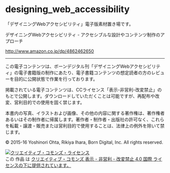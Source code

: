 # designing_web_accessibility

「デザイニングWebアクセシビリティ」電子版素材置き場です。

デザイニングWebアクセシビリティ - アクセシブルな設計やコンテンツ制作のアプローチ

http://www.amazon.co.jp/dp/4862462650

---
この電子コンテンツは、ボーンデジタル刊「デザイニングWebアクセシビリティ」の電子書籍版の制作にあたり、電子書籍コンテンツの想定読者の方のレビューを目的に公開状態で作業を行っております。

掲載されている電子コンテンツは、CCライセンス「表示-非営利-改変禁止」のもとで公開します。ダウンロードしていただくことは可能ですが、再配布や改変、営利目的での使用を固く禁じます。

本書内の写真、イラストおよび画像、その他の内容に関する著作権は、著作権者あるいはその制作者に帰属します。著作者・制作者・出版社の許可なく、これらを転載・譲渡・販売または営利目的で使用することは、法律上の例外を除いて禁じます。

© 2015-16 Yoshinori Ohta, Rikiya Ihara, Born Digital, Inc. All rights reserved.

<a rel="license" href="http://creativecommons.org/licenses/by-nc-nd/4.0/"><img alt="クリエイティブ・コモンズ・ライセンス" style="border-width:0" src="https://i.creativecommons.org/l/by-nc-nd/4.0/88x31.png" /></a><br />この 作品 は <a rel="license" href="http://creativecommons.org/licenses/by-nc-nd/4.0/">クリエイティブ・コモンズ 表示 - 非営利 - 改変禁止 4.0 国際 ライセンスの下に提供されています。</a>
